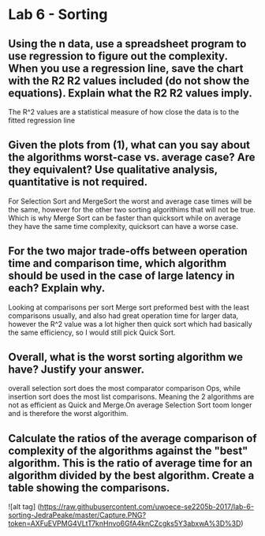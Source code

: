 # Lab 6 - Sorting

## Using the n data, use a spreadsheet program to use regression to figure out the complexity. When you use a regression line, save the chart with the R2 R2 values included (do not show the equations). Explain what the R2 R2 values imply.

The R^2 values are a statistical measure of how close the data is to the fitted regression line

## Given the plots from (1), what can you say about the algorithms worst-case vs. average case? Are they equivalent? Use qualitative analysis, quantitative is not required.
  
For Selection Sort and MergeSort the worst and average case times will be the same, however for the other two sorting algorithims that will not be true. Which is why Merge Sort can be faster than quicksort while on average they have the same time complexity, quicksort can have a worse case.

## For the two major trade-offs between operation time and comparison time, which algorithm should be used in the case of large latency in each? Explain why.
  
Looking at comparisons per sort Merge sort preformed best with the least comparisons usually, and also had great operation time for larger data, however the R^2 value was a lot higher then quick sort which had basically the same efficiency, so I would still pick Quick Sort.

## Overall, what is the worst sorting algorithm we have? Justify your answer.
  
overall selection sort does the most comparator comparison Ops, while insertion sort does the most list comparisons. Meaning the 2 algorithms are not as efficient as Quick and Merge.On average Selection Sort toom longer and is therefore the worst algorithim.

## Calculate the ratios of the average comparison of complexity of the algorithms against the "best" algorithm. This is the ratio of average time for an algorithm divided by the best algorithm. Create a table showing the comparisons.

![alt tag] (https://raw.githubusercontent.com/uwoece-se2205b-2017/lab-6-sorting-JedraPeake/master/Capture.PNG?token=AXFuEVPMG4VLtT7knHnvo6GfA4knCZcgks5Y3abxwA%3D%3D)
